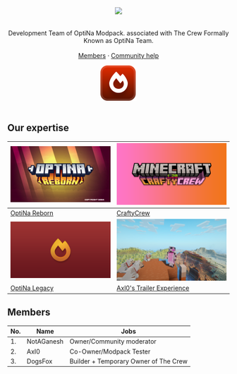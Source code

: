 <center><img src="https://capsule-render.vercel.app/api?type=wave&height=300&color=262430&text=Rocket%20Studios&textBg=false&fontColor=ffffff&fontAlign=50&fontAlignY=35&desc=Modrinth%20Organization&descAlign=50&descAlignY=53&descSize=17&section=header"></center>


<br>
<div align="center">
  <p align="center">
    Development Team of OptiNa Modpack. associated with The Crew
    Formally Known as OptiNa Team.
    <br />
    <br />
    <a href="https://github.com/NotAGanesh/OptiNa-Team/blob/main/members.md">Members</a>
    ·
    <a href="https://discord.com/invite/jQkhpYHDBb">Community help</a>
  </p>


  <center><a href="https://modrinth.com/organization/optina-team"><img src="https://raw.githubusercontent.com/NotAGanesh/OptiNa-Team/c834c07242f36d99bc07b4e6b1219cd71d7470e0/badges/compact-minimal.svg" alt="OptiNa Team"></a></center>   
<br>
</div>

## Our expertise

| ![OptiNa Reborn](https://github.com/NotAGanesh/OptiNa-Team/blob/main/project-covers/optina_reborn.png?raw=true)              | ![CraftyCrew](https://github.com/NotAGanesh/OptiNa-Team/blob/main/project-covers/craftycrew.png?raw=true)                          |
|---------------|---------------------------|
| [OptiNa Reborn](https://modrinth.com/modpack/optina-reborn) | [CraftyCrew](https://modrinth.com/mod/craftycrew)                 |
| ![OptiNa Legacy](https://github.com/NotAGanesh/OptiNa-Team/blob/main/project-covers/optina_legacy.png?raw=true)              | ![Axl0's Trailer Experience](https://github.com/NotAGanesh/OptiNa-Team/blob/main/project-covers/axi0's_trailer_exp.png?raw=true)                          |
| [OptiNa Legacy](https://modrinth.com/modpack/optina-fabric) | [Axl0's Trailer Experience](https://modrinth.com/modpack/trailer-exp) |


## Members


| No. | Name       | Jobs                      |
|-----|------------|---------------------------|
| 1.  | NotAGanesh | Owner/Community moderator |
| 2.  | AxI0       | Co-Owner/Modpack Tester   |
| 3.  | DogsFox    | Builder + Temporary Owner of The Crew                 |


